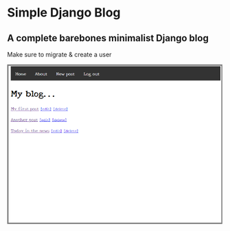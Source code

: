 # Simple Django Blog

## A complete barebones minimalist Django blog

Make sure to migrate & create a user

![screenshot](readme/screenshot.png)